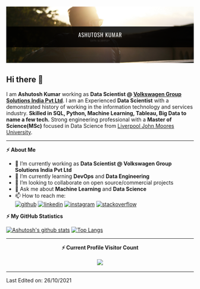 ![Banner Image](https://github.com/Ashutosh27ind/Ashutosh27ind/blob/main/download_new.png)

## Hi there 👋

I am **Ashutosh Kumar** working as **Data Scientist @ [Volkswagen Group Solutions India Pvt Ltd](https://www.vwits.in/)**. I am an Experienced **Data Scientist** with a demonstrated history of working in the information technology and services industry. **Skilled in SQL, Python, Machine Learning, Tableau, Big Data to name a few tech.** Strong engineering professional with a **Master of Science(MSc)** focused in Data Science from [Liverpool John Moores University](https://www.ljmu.ac.uk/).

---
<!-- GitHub stats -->
<b>⚡ About Me</b>  

- 🔭 I’m currently working as **Data Scientist @ Volkswagen Group Solutions India Pvt Ltd**
- 🌱 I’m currently learning **DevOps** and **Data Engineering**
- 👯 I’m looking to collaborate on open source/commercial projects
- 💬 Ask me about **Machine Learning** and **Data Science**
- 📫 How to reach me:<br>
  [<img src='https://cdn.jsdelivr.net/npm/simple-icons@3.0.1/icons/github.svg' alt='github' height='40'>](https://github.com/Ashutosh27ind)  [<img src='https://cdn.jsdelivr.net/npm/simple-icons@3.0.1/icons/linkedin.svg' alt='linkedin' height='40'>](https://www.linkedin.com/in/ashutosh--kumar//)  [<img src='https://cdn.jsdelivr.net/npm/simple-icons@3.0.1/icons/instagram.svg' alt='instagram' height='40'>](https://www.instagram.com/ashutoshk2/)  [<img src='https://cdn.jsdelivr.net/npm/simple-icons@3.0.1/icons/stackoverflow.svg' alt='stackoverflow' height='40'>](https://stackoverflow.com/users/4235469/ashu-kr)  
  
  

<!-- GitHub stats -->
<b>⚡ My GitHub Statistics</b>  

[![Ashutosh's github stats](https://github-readme-stats.vercel.app/api?username=Ashutosh27ind&show_icons=true&theme=gotham&count_private=true)](https://github.com/anuraghazra/github-readme-stats) [![Top Langs](https://github-readme-stats.vercel.app/api/top-langs/?username=Ashutosh27ind&&theme=gotham&hide=html&langs_count=7&layout=compact)](https://github.com/anuraghazra/github-readme-stats)
  

<hr>

<p align="Center"> 
  <b> ⚡ Current Profile Visitor Count</b><br><br>
  <img src="https://profile-counter.glitch.me/Ashutosh27ind/count.svg"/>
</p>
<hr>

Last Edited on: 26/10/2021
